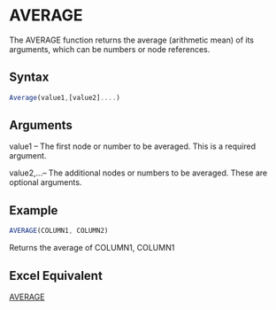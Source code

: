 # AVERAGE

The AVERAGE function returns the average (arithmetic mean) of its arguments, which can be numbers or node references.

## Syntax

```javascript
Average(value1,[value2]....)
```

## Arguments

value1 – The first node or number to be averaged. This is a required argument.

value2,...– The additional nodes or numbers to be averaged. These are optional arguments.

## Example

```javascript
AVERAGE(COLUMN1, COLUMN2)
```

Returns the average of COLUMN1, COLUMN1

## Excel Equivalent

[AVERAGE](https://support.microsoft.com/en-us/office/average-function-047bac88-d466-426c-a32b-8f33eb960cf6)
